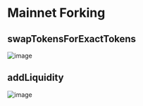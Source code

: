 # Mainnet Forking

## swapTokensForExactTokens

![image](https://github.com/JeffreyJoel/Mainnet-Forking-Test/assets/72028836/c75e689a-7416-4456-ba24-cb7e76d13354)

## addLiquidity

![image](https://github.com/JeffreyJoel/Mainnet-Forking-Test/assets/72028836/7a5a8600-924e-4c2d-97f3-71885031641d)


